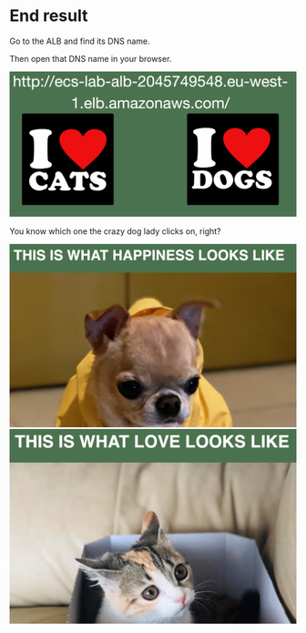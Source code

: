# End result

Go to the ALB and find its DNS name.&#x20;

Then open that DNS name in your browser.

![what a beauty](<../../../../.gitbook/assets/image (210).png>)

You know which one the crazy dog lady clicks on, right?&#x20;

![](<../../../../.gitbook/assets/image (35).png>)![](<../../../../.gitbook/assets/image (150).png>)

